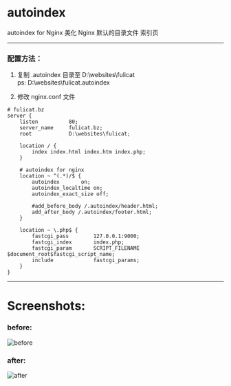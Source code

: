 # autoindex
autoindex for Nginx
美化 Nginx 默认的目录文件 索引页

------

### 配置方法：

1. 复制 .autoindex 目录至 D:\websites\fulicat\
ps: D:\websites\fulicat\.autoindex
  

2. 修改 nginx.conf 文件

```
# fulicat.bz
server {
    listen          80;
    server_name     fulicat.bz;
    root            D:\websites\fulicat;

    location / {
        index index.html index.htm index.php;
    }

    # autoindex for nginx
    location ~ ^(.*)/$ {
        autoindex       on;
        autoindex_localtime on;
        autoindex_exact_size off;

        #add_before_body /.autoindex/header.html;
        add_after_body /.autoindex/footer.html;
    }

    location ~ \.php$ {
        fastcgi_pass        127.0.0.1:9000;
        fastcgi_index       index.php;
        fastcgi_param       SCRIPT_FILENAME  $document_root$fastcgi_script_name;
        include             fastcgi_params;
    }
}
```

------


# Screenshots:

### before:
![before](https://raw.githubusercontent.com/fulicat/autoindex/master/autoindex_before.png)

### after:
![after](https://raw.githubusercontent.com/fulicat/autoindex/master/autoindex_after.png)
